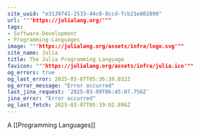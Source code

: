 ```yaml
---
site_uuid: "e3139741-2533-44c8-8ccd-fcb21e802898"
url: ""'https://julialang.org/'""
tags:
- Software-Development
- Programming-Languages
image: ""'https://julialang.org/assets/infra/logo.svg'""
site_name: Julia
title: The Julia Programming Language
favicon: ""'https://julialang.org/assets/infra/julia.ico'""
og_errors: true
og_last_error: 2025-03-07T05:36:39.032Z
og_error_message: "Error occurred"
last_jina_request: '2025-03-09T06:45:07.756Z'
jina_error: "Error occurred"
og_last_fetch: 2025-03-07T05:19:02.896Z
---
```


A [[Programming Languages]]


